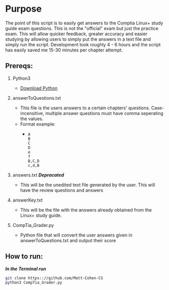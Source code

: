 # Purpose
The point of this script is to easily get answers to the Comptia Linux+ study guide exam questions. This is not the "official" exam but just the
practice exam. This will allow quicker feedback, greater accuracy and easier studying by allowing users to simply put the answers in a text file and simply run the script. Development took roughly 4 - 6 hours and the script has easily saved me 15-30 minutes per chapter attempt. 

## Prereqs:
1. Python3
   * [Download Python](https://www.python.org/downloads/ "Python.org")
2. answerToQuestions.txt 
   * This file is the users answers to a certain chapters' questions. Case-incensitive, multiple answer questions must have comma seperating the values.
   * Format example: 
     * ```ASCII
       A
       B
       C
       D
       e
       f
       B,C,D
       c,d,B
3. answers.txt ***Depracated***
   * This will be the unedited text file generated by the user. This will have the review questions and answers
   
3. answerKey.txt
   * This will be the file with the answers already obtained from the Linux+ study guide.
5. CompTia_Grader.py
   * Python file that will convert the user answers given in answerToQuestions.txt and output their score 

## How to run:
***In the Terminal run***
```Bash
git clone https:://github.com/Matt-Cohen-CS
python3 CompTia_Grader.py
```

[comment]: <> (https://github.com/adam-p/markdown-here/wiki/Markdown-Cheatsheet#links)
